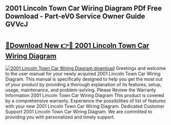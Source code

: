 ## 2001 Lincoln Town Car Wiring Diagram PDf Free Download - Part-eV0 Service Owner Guide GVVcJ

# <h2><a href="http://dfiwjw9.blite.top/?on=2001+Lincoln+Town+Car+Wiring+Diagram">🔗Download New 👉🔴 2001 Lincoln Town Car Wiring Diagram</a></h2>

[![2001 Lincoln Town Car Wiring Diagram download](https://i.imgur.com/lujVjoI.png)](http://dfiwjw9.blite.top/?on=2001+Lincoln+Town+Car+Wiring+Diagram)
Greetings and welcome to the user manual for your newly acquired 2001 Lincoln Town Car Wiring Diagram. This manual is specifically designed to help you get the most out of your product by providing a thorough explanation of its features, setup, usage, maintenance, and problem-solving. Please Review the Warranty Information 2001 Lincoln Town Car Wiring Diagram This product is covered by a comprehensive warranty. Experience the possibilities of list of features with your new 2001 Lincoln Town Car Wiring Diagram. Dedicated Customer Support 2001 Lincoln Town Car Wiring Diagram. We are committed to providing you with personalized and timely support.
